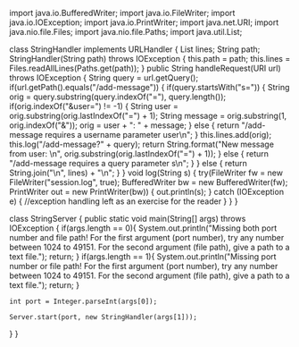 import java.io.BufferedWriter;
import java.io.FileWriter;
import java.io.IOException;
import java.io.PrintWriter;
import java.net.URI;
import java.nio.file.Files;
import java.nio.file.Paths;
import java.util.List;

class StringHandler implements URLHandler {
  List<String> lines;
  String path;
  StringHandler(String path) throws IOException {
    this.path = path;
    this.lines = Files.readAllLines(Paths.get(path));
  }
  public String handleRequest(URI url) throws IOException {
    String query = url.getQuery();
    if(url.getPath().equals("/add-message")) {
      if(query.startsWith("s=")) {
        String orig = query.substring(query.indexOf("="), query.length());
        if(orig.indexOf("&user=") != -1) {
          String user = orig.substring(orig.lastIndexOf("=") + 1);
          String message = orig.substring(1, orig.indexOf("&")); 
          orig = user + ": " + message; 
        } 
        else {
          return "/add-message requires a username parameter user\n";
        }
        this.lines.add(orig);
        this.log("/add-message?" + query);
        return String.format("New message from user: \n", orig.substring(orig.lastIndexOf("=") + 1));
      }
      else {
        return "/add-message requires a query parameter s\n";
      }
    }
    else {
      return String.join("\n", lines) + "\n";
    }
  }
  void log(String s) {
    try(FileWriter fw = new FileWriter("session.log", true);
        BufferedWriter bw = new BufferedWriter(fw);
        PrintWriter out = new PrintWriter(bw)) {
        out.println(s);
    } catch (IOException e) {
        //exception handling left as an exercise for the reader
    }
  }
}

class StringServer {
  public static void main(String[] args) throws IOException {
    if(args.length == 0){
      System.out.println("Missing both port number and file path! For the first argument (port number), try any number between 1024 to 49151. For the second argument (file path), give a path to a text file.");
      return;
    }
    if(args.length == 1){
      System.out.println("Missing port number or file path! For the first argument (port number), try any number between 1024 to 49151. For the second argument (file path), give a path to a text file.");
      return;
    }

    int port = Integer.parseInt(args[0]);

    Server.start(port, new StringHandler(args[1]));
  }
}
